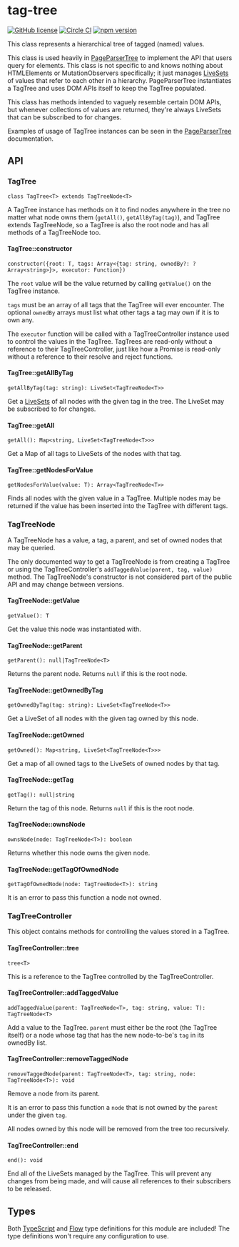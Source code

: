 # tag-tree

[![GitHub license](https://img.shields.io/badge/license-MIT-blue.svg)](https://github.com/StreakYC/tag-tree/blob/master/LICENSE.txt) [![Circle CI](https://circleci.com/gh/StreakYC/tag-tree.svg?style=shield)](https://circleci.com/gh/StreakYC/tag-tree) [![npm version](https://badge.fury.io/js/tag-tree.svg)](https://badge.fury.io/js/tag-tree)

This class represents a hierarchical tree of tagged (named) values.

This class is used heavily in
[PageParserTree](https://github.com/StreakYC/page-parser-tree) to implement the
API that users query for elements. This class is not specific to and knows
nothing about HTMLElements or MutationObservers specifically; it just manages
[LiveSets](https://github.com/StreakYC/live-set) of values that refer to each
other in a hierarchy. PageParserTree instantiates a TagTree and uses DOM APIs
itself to keep the TagTree populated.

This class has methods intended to vaguely resemble certain DOM APIs, but
whenever collections of values are returned, they're always LiveSets that can
be subscribed to for changes.

Examples of usage of TagTree instances can be seen in the
[PageParserTree](https://github.com/StreakYC/page-parser-tree) documentation.

## API

### TagTree

`class TagTree<T> extends TagTreeNode<T>`

A TagTree instance has methods on it to find nodes anywhere in the tree no
matter what node owns them (`getAll()`, `getAllByTag(tag)`), and TagTree
extends TagTreeNode, so a TagTree is also the root node and has all methods of
a TagTreeNode too.

#### TagTree::constructor

`constructor({root: T, tags: Array<{tag: string, ownedBy?: ?Array<string>}>, executor: Function})`

The `root` value will be the value returned by calling `getValue()` on the
TagTree instance.

`tags` must be an array of all tags that the TagTree will ever encounter. The
optional `ownedBy` arrays must list what other tags a tag may own if it is to
own any.

The `executor` function will be called with a TagTreeController instance used
to control the values in the TagTree. TagTrees are read-only without a
reference to their TagTreeController, just like how a Promise is read-only
without a reference to their resolve and reject functions.

#### TagTree::getAllByTag

`getAllByTag(tag: string): LiveSet<TagTreeNode<T>>`

Get a [LiveSets](https://github.com/StreakYC/live-set) of all nodes with the
given tag in the tree. The LiveSet may be subscribed to for changes.

#### TagTree::getAll

`getAll(): Map<string, LiveSet<TagTreeNode<T>>>`

Get a Map of all tags to LiveSets of the nodes with that tag.

#### TagTree::getNodesForValue

`getNodesForValue(value: T): Array<TagTreeNode<T>>`

Finds all nodes with the given value in a TagTree. Multiple nodes may be
returned if the value has been inserted into the TagTree with different tags.

### TagTreeNode

A TagTreeNode has a value, a tag, a parent, and set of owned nodes that may be
queried.

The only documented way to get a TagTreeNode is from creating a TagTree or
using the TagTreeController's `addTaggedValue(parent, tag, value)` method. The
TagTreeNode's constructor is not considered part of the public API and may
change between versions.

#### TagTreeNode::getValue

`getValue(): T`

Get the value this node was instantiated with.

#### TagTreeNode::getParent

`getParent(): null|TagTreeNode<T>`

Returns the parent node. Returns `null` if this is the root node.

#### TagTreeNode::getOwnedByTag

`getOwnedByTag(tag: string): LiveSet<TagTreeNode<T>>`

Get a LiveSet of all nodes with the given tag owned by this node.

#### TagTreeNode::getOwned

`getOwned(): Map<string, LiveSet<TagTreeNode<T>>>`

Get a map of all owned tags to the LiveSets of owned nodes by that tag.

#### TagTreeNode::getTag

`getTag(): null|string`

Return the tag of this node. Returns `null` if this is the root node.

#### TagTreeNode::ownsNode

`ownsNode(node: TagTreeNode<T>): boolean`

Returns whether this node owns the given node.

#### TagTreeNode::getTagOfOwnedNode

`getTagOfOwnedNode(node: TagTreeNode<T>): string`

It is an error to pass this function a node not owned.

### TagTreeController

This object contains methods for controlling the values stored in a TagTree.

#### TagTreeController::tree

`tree<T>`

This is a reference to the TagTree controlled by the TagTreeController.

#### TagTreeController::addTaggedValue

`addTaggedValue(parent: TagTreeNode<T>, tag: string, value: T): TagTreeNode<T>`

Add a value to the TagTree. `parent` must either be the root (the TagTree
itself) or a node whose tag that has the new node-to-be's `tag` in its ownedBy
list.

#### TagTreeController::removeTaggedNode

`removeTaggedNode(parent: TagTreeNode<T>, tag: string, node: TagTreeNode<T>): void`

Remove a node from its parent.

It is an error to pass this function a `node` that is not owned by the `parent`
under the given `tag`.

All nodes owned by this node will be removed from the tree too recursively.

#### TagTreeController::end

`end(): void`

End all of the LiveSets managed by the TagTree. This will prevent any changes
from being made, and will cause all references to their subscribers to be
released.

## Types

Both [TypeScript](https://www.typescriptlang.org/) and
[Flow](https://flowtype.org/) type definitions for this module are included!
The type definitions won't require any configuration to use.
